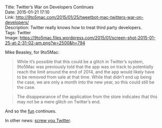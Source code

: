 Title: Twitter’s War on Developers Continues  
Date: 2015-01-21 17:10  
Link: http://9to5mac.com/2015/01/25/tweetbot-mac-twitters-war-on-developers/  
Description: Twitter really knows how to treat third party developers.  
Tags: Twitter  
Image: https://9to5mac.files.wordpress.com/2015/01/screen-shot-2015-01-25-at-2-31-02-am.png?w=2500&h=794  

Mike Beasley, for 9to5Mac:

> While it’s possible that this could be a glitch in Twitter’s system, 9to5Mac was previously told that the app was on track to potentially reach the limit around the end of 2014, and the app would likely have to be removed from sale at that time. While that didn’t end up being the case, we are only a month into the new year, so this could still be the case.

> The disappearance of the application from the store indicates that this may not be a mere glitch on Twitter’s end.

And so the [fun][1] continues. 

In other news: [screw you Twitter][2].

[1]: http://www.imore.com/why-twitters-new-token-limits-causes-tapbots-remove-twitter-mac-alpha-download-link "iMore on Twitter's token limits and how it effected Tapbots"
[2]: https://blog.twitter.com/2010/evolving-ecosystem "Twitter's passive-aggressive blog post about third-party developers"